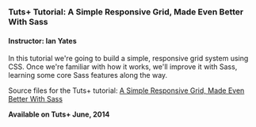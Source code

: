 ### Tuts+ Tutorial: A Simple Responsive Grid, Made Even Better With Sass
#### Instructor: Ian Yates

In this tutorial we're going to build a simple, responsive grid system using CSS. Once we're familiar with how it works, we'll improve it with Sass, learning some core Sass features along the way.

Source files for the Tuts+ tutorial: [A Simple Responsive Grid, Made Even Better With Sass](https://webdesign.tutsplus.com/tutorials/a-simple-responsive-grid-made-even-better-with-sass--cms-21540)

**Available on Tuts+ June, 2014**
